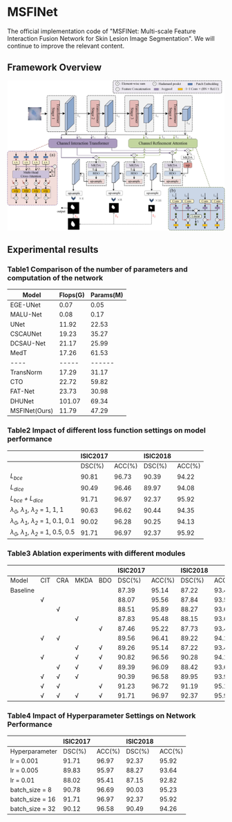 # MSFINet
The official implementation code of "MSFINet: Multi-scale Feature Interaction Fusion Network for Skin Lesion Image Segmentation". We will continue to improve the relevant content.
## Framework Overview
![Framework Overview](https://github.com/WikYue/MSFINet/blob/main/configs/MSFINet.jpg)

## Experimental results
### Table1 Comparison of the number of parameters and computation of the network
 Model | Flops(G) | Params(M)
 ---- | ----- | ------  
 EGE-UNet  | 0.07 | 0.05 
 MALU-Net  | 0.08 | 0.17 
 UNet  | 11.92 | 22.53
 CSCAUNet  | 19.23 | 35.27
 DCSAU-Net  | 21.17 | 25.99
 MedT  | 17.26 | 61.53
 ---- | ----- | ------ 
 TransNorm  | 17.29 | 31.17
 CTO  | 22.72 | 59.82
 FAT-Net  | 23.73 | 30.98
 DHUNet  | 101.07 | 69.34
 MSFINet(Ours)  | 11.79 | 47.29

### Table2 Impact of different loss function settings on model performance
 | | ISIC2017 | |ISIC2018| |
 ---- | ----- | ------ | ------ | ------ |
 | | DSC(%) | ACC(%) | DSC(%) | ACC(%)
 *L<sub>bce</sub>* | 90.81 | 96.73 | 90.39 | 94.22
 *L<sub>dice</sub>* | 90.49 | 96.46 | 89.97 | 94.08
 *L<sub>bce</sub> + L<sub>dice</sub>* | 91.71 | 96.97 | 92.37 | 95.92
 *λ<sub>0</sub>, λ<sub>1</sub>, λ<sub>2</sub>* = 1, 1, 1 | 90.63 | 96.62 | 90.44 | 94.35
 *λ<sub>0</sub>, λ<sub>1</sub>, λ<sub>2</sub>* = 1, 0.1, 0.1 | 90.02 | 96.28 | 90.25 | 94.13
 *λ<sub>0</sub>, λ<sub>1</sub>, λ<sub>2</sub>* = 1, 0.5, 0.5 | 91.71 | 96.97 | 92.37 | 95.92

### Table3 Ablation experiments with different modules
 | | | | | | ISIC2017 | |ISIC2018| |
 | ---- | ----- | ------ | ------ | ------ | ------ | ------ | ------ | ------ |
 | Model | CIT | CRA | MKDA | BDO | DSC(%) | ACC(%) | DSC(%) | ACC(%)
 | Baseline |  |  |  |  | 87.39 | 95.14 | 87.22 | 93.40
 |  | √ |  |  |  |88.07 | 95.56 | 87.84 | 93.53
 |  |  | √ |  |  |88.51 | 95.89 | 88.27 | 93.67
 |  |  |  | √ |  |87.83 | 95.48 | 88.15 | 93.64
 |  |  |  |  | √ |87.46 | 95.22 | 87.73 | 93.46
 |  | √ | √ |  |  |89.56 | 96.41 | 89.22 | 94.19
 |  |  |  | √ | √ |89.26 | 95.14 | 87.22 | 93.40
 |  | √ |  | √ | √ |90.82 | 96.56 | 90.28 | 94.17
 |  |  | √ | √ | √ |89.39 | 96.09 | 88.42 | 93.69
 |  | √ | √ | √ |  |90.39 | 96.58 | 89.95 | 93.98
 |  | √ | √ |  | √ | 91.23 | 96.72 | 91.19 | 95.10
 |  | √ | √ | √ | √ | 91.71 | 96.97 | 92.37 | 95.92

### Table4 Impact of Hyperparameter Settings on Network Performance
 | | ISIC2017 | |ISIC2018| |
 ---- | ----- | ------ | ------ | ------ |
 Hyperparameter | DSC(%) | ACC(%) | DSC(%) | ACC(%)
 lr = 0.001 | 91.71 | 96.97 | 92.37 | 95.92
 lr = 0.005 | 89.83 | 95.97 | 88.27 | 93.64
 lr = 0.01 | 88.02 | 95.41 | 87.15 | 92.82
 batch_size = 8 | 90.78 | 96.69 | 90.03 | 95.23
 batch_size = 16 | 91.71 | 96.97 | 92.37 | 95.92
 batch_size = 32 | 90.12 | 96.58 | 90.49 | 94.26


 
